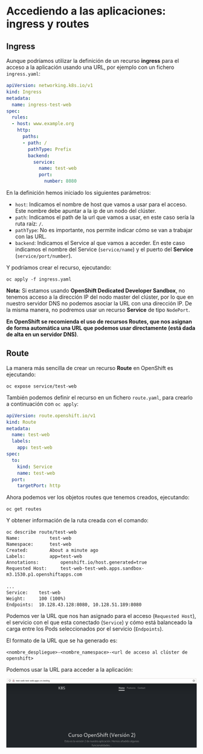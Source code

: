 # Accediendo a las aplicaciones: ingress y routes

## Ingress

Aunque podríamos utilizar la definición de un recurso **ingress** para el acceso a la aplicación usando una URL, por ejemplo con un fichero `ingress.yaml`:

```yaml
apiVersion: networking.k8s.io/v1
kind: Ingress
metadata:
  name: ingress-test-web
spec:
  rules:
  - host: www.example.org
    http:
      paths:
      - path: /
        pathType: Prefix
        backend:
          service:
            name: test-web
            port:
              number: 8080
```

En la definición hemos iniciado los siguientes parámetros:

* `host`: Indicamos el nombre de host que vamos a usar para el acceso. Este nombre debe apuntar a la ip de un nodo del clúster.
* `path`: Indicamos el path de la url que vamos a usar, en este caso sería la ruta raíz: `/`. 
* `pathType`: No es importante, nos permite indicar cómo se van a trabajar con las URL. 
* `backend`: Indicamos el Service al que vamos a acceder. En este caso indicamos el nombre del Service (`service/name`) y el puerto del **Service** (`service/port/number`).

Y podríamos crear el recurso, ejecutando:

    oc apply -f ingress.yaml

**Nota:** Si estamos usando **OpenShift Dedicated Developer Sandbox**, no tenemos acceso a la dirección IP del nodo master del clúster, por lo que en nuestro servidor DNS no podemos asociar la URL con una dirección IP. De la misma manera, no podremos usar un recurso **Service** de tipo `NodePort`.

**En OpenShift se recomienda el uso de recursos Routes, que nos asignan de forma automática una URL que podemos usar directamente (está dada de alta en un servidor DNS)**.

## Route

La manera más sencilla de crear un recurso **Route** en OpenShift es ejecutando:

    oc expose service/test-web

También podemos definir el recurso en un fichero `route.yaml`, para crearlo a continuación con `oc apply`:

```yaml
apiVersion: route.openshift.io/v1
kind: Route
metadata:
  name: test-web
  labels:
    app: test-web
spec:
  to:
    kind: Service
    name: test-web
  port:
    targetPort: http
```

Ahora podemos ver los objetos routes que tenemos creados, ejecutando:

    oc get routes

Y obtener información de la ruta creada con el comando:

    oc describe route/test-web
    Name:			test-web
    Namespace:		test-web
    Created:		About a minute ago
    Labels:			app=test-web
    Annotations:		openshift.io/host.generated=true
    Requested Host:		test-web-test-web.apps.sandbox-m3.1530.p1.openshiftapps.com

    ...
    Service:	test-web
    Weight:		100 (100%)
    Endpoints:	10.128.43.128:8080, 10.128.51.189:8080

Podemos ver la URL que nos han asignado para el acceso (`Requested Host`), el servicio con el que esta conectado (`Service`) y cómo está balanceado la carga entre los Pods seleccionados por el servicio (`Endpoints`).

El formato de la URL que se ha generado es:

    <nombre_despliegue>-<nombre_namespace>-<url de acceso al clúster de openshift>

Podemos usar la URL para acceder a la aplicación:

![route](img/route.png)